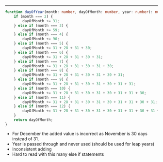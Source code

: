 ***
```ts
function dayOfYear(month: number, dayOfMonth: number, year: number): number {
    if (month === 2) {
        dayOfMonth += 31;
    } else if (month === 3) {
        dayOfMonth += 59;
    } else if (month === 4) {
        dayOfMonth += 90;
    } else if (month === 5) {
        dayOfMonth += 31 + 28 + 31 + 30;
    } else if (month === 6) {
        dayOfMonth += 31 + 28 + 31 + 30 + 31;
    } else if (month === 7) {
        dayOfMonth += 31 + 28 + 31 + 30 + 31 + 30;
    } else if (month === 8) {
        dayOfMonth += 31 + 28 + 31 + 30 + 31 + 30 + 31;
    } else if (month === 9) {
        dayOfMonth += 31 + 28 + 31 + 30 + 31 + 30 + 31 + 31;
    } else if (month === 10) {
        dayOfMonth += 31 + 28 + 31 + 30 + 31 + 30 + 31 + 31 + 30;
    } else if (month === 11) {
        dayOfMonth += 31 + 28 + 31 + 30 + 31 + 30 + 31 + 31 + 30 + 31;
    } else if (month === 12) {
        dayOfMonth += 31 + 28 + 31 + 30 + 31 + 30 + 31 + 31 + 30 + 31 + 31;
    }
    return dayOfMonth;
}
```
* For December the added value is incorrect as November is 30 days instead of 31.
* Year is passed through and never used (should be used for leap years)
* Inconsistent adding
* Hard to read with this many else if statements